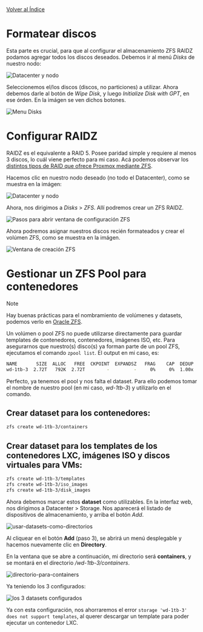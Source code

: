 [Volver al Índice](../README.md)

# Formatear discos

Esta parte es crucial, para que al configurar el almacenamiento ZFS RAIDZ podamos agregar todos los discos deseados.
Debemos ir al menú *Disks* de nuestro nodo:

![Datacenter y nodo](../README.src/datacenter-y-nodo.png)

Seleccionemos el/los discos (discos, no particiones) a utilizar. Ahora debemos darle al botón de *Wipe Disk*, y luego *Initialize Disk with GPT*, en ese órden. En la imágen se ven dichos botones.

![Menu Disks](../README.src/menu-disks.PNG)

# Configurar RAIDZ

RAIDZ es el equivalente a RAID 5. Posee paridad simple y requiere al menos 3 discos, lo cuál viene perfecto para mi caso.
Acá podemos observar los [distintos tipos de RAID que ofrece Proxmox mediante ZFS](https://pve.proxmox.com/wiki/ZFS_on_Linux#_installation_as_root_file_system).

Hacemos clic en nuestro nodo deseado (no todo el Datacenter), como se muestra en la imágen:

![Datacenter y nodo](../README.src/datacenter-y-nodo.png)

Ahora, nos dirigimos a *Disks* > *ZFS*. Allí podremos crear un ZFS RAIDZ.

![Pasos para abrir ventana de configuración ZFS](../README.src/pasos-boton-zfs.png)

Ahora podremos asignar nuestros discos recién formateados y crear el volúmen ZFS, como se muestra en la imágen.

![Ventana de creación ZFS](../README.src/menu-crear-zfs.PNG)

# Gestionar un ZFS Pool para contenedores

> [!NOTE]  
> Hay buenas prácticas para el nombramiento de volúmenes y datasets, podemos verlo en [Oracle ZFS](https://docs.oracle.com/cd/E23824_01/html/821-1448/gbcpt.html).

Un volúmen o pool ZFS no puede utilizarse directamente para guardar templates de contenedores, contenedores, imágenes ISO, etc. Para asegurarnos que nuestro(s) disco(s) ya forman parte de un pool ZFS, ejecutamos el comando `zpool list`. El output en mi caso, es:

```bash
NAME       SIZE  ALLOC   FREE  CKPOINT  EXPANDSZ   FRAG    CAP  DEDUP    HEALTH  ALTROOT
wd-1tb-3  2.72T   792K  2.72T        -         -     0%     0%  1.00x    ONLINE  -
```

Perfecto, ya tenemos el pool y nos falta el dataset. Para ello podemos tomar el nombre de nuestro pool (en mi caso, *wd-1tb-3*) y utilizarlo en el comando. 

## Crear dataset para los contenedores:

```bash
zfs create wd-1tb-3/containers
```

## Crear dataset para los templates de los contenedores LXC, imágenes ISO y discos virtuales para VMs:

```bash
zfs create wd-1tb-3/templates
zfs create wd-1tb-3/iso_images
zfs create wd-1tb-3/disk_images
```

Ahora debemos marcar estos **dataset** como utilizables. En la interfaz web, nos dirigimos a Datacenter > Storage. Nos aparecerá el listado de dispositivos de almacenamiento, y arriba el botón *Add*.

![usar-datasets-como-directorios](../README.src/storage-dataset-directory.jpg)

Al cliquear en el botón **Add** (paso 3), se abrirá un menú desplegable y hacemos nuevamente clic en **Directory**.

En la ventana que se abre a continuación, mi directorio será **containers**, y se montará en el directorio */wd-1tb-3/containers*.

![directorio-para-containers](../README.src/directorio-del-container-dataset.jpg)

Ya teniendo los 3 configurados:

![los 3 datasets configurados](../README.src/datasets-ya-establecidos.PNG)

Ya con esta configuración, nos ahorraremos el error `storage 'wd-1tb-3' does not support templates`, al querer descargar un template para poder ejecutar un contenedor LXC.